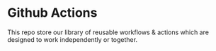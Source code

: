 # Github Actions 

This repo store our library of reusable workflows & actions which are designed to work independently or together. 
